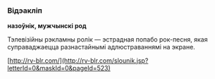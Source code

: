 ### Відэакліп
**назоўнік, мужчынскі род**

Тэлевізійны рэкламны ролік — эстрадная попабо рок-песня, якая суправаджаецца разнастайнымі адлюстраваннямі на экране.

<a rel="author">[http://rv-blr.com/](http://rv-blr.com/slounik.jsp?letterId=0&maskId=0&pageId=523)</a>
